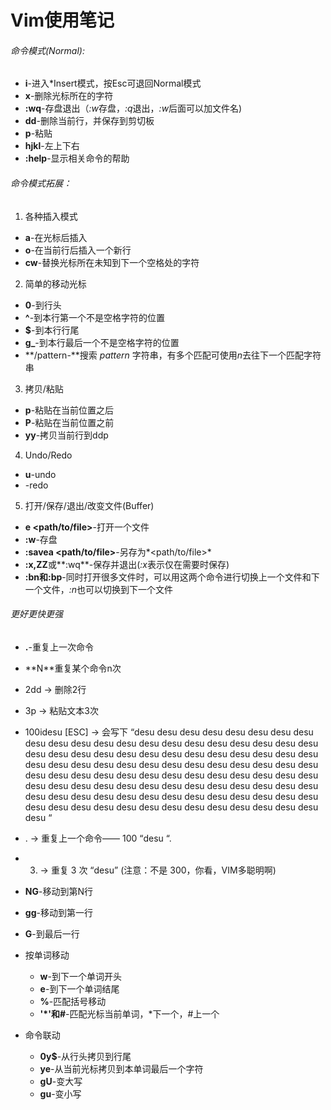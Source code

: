 # Vim使用笔记

###### 命令模式(Normal):

- **i**-进入*Insert模式，按Esc可退回Normal模式
- **x**-删除光标所在的字符
- **:wq**-存盘退出（*:w*存盘，*:q*退出，*:w*后面可以加文件名)
- **dd**-删除当前行，并保存到剪切板
- **p**-粘贴
- **hjkl**-左上下右
- **:help<command>**-显示相关命令的帮助

###### 命令模式拓展：

1. 各种插入模式
- **a**-在光标后插入
- **o**-在当前行后插入一个新行
- **cw**-替换光标所在未知到下一个空格处的字符

2. 简单的移动光标

- **0**-到行头
- **^**-到本行第一个不是空格字符的位置
- **$**-到本行行尾
- **g_**-到本行最后一个不是空格字符的位置
- **/pattern-**搜索 *pattern* 字符串，有多个匹配可使用*n*去往下一个匹配字符串

3. 拷贝/粘贴

- **p**-粘贴在当前位置之后
- **P**-粘贴在当前位置之前
- **yy**-拷贝当前行到ddp

4. Undo/Redo

- **u**-undo
- **<C-r>**-redo

5. 打开/保存/退出/改变文件(Buffer)

- **e <path/to/file>**-打开一个文件
- **:w**-存盘
- **:savea <path/to/file>**-另存为*<path/to/file>*
- **:x,ZZ**或**:wq**-保存并退出(*:x*表示仅在需要时保存)
- **:bn和:bp**-同时打开很多文件时，可以用这两个命令进行切换上一个文件和下一个文件，*:n*也可以切换到下一个文件

###### 更好更快更强

- **.**-重复上一次命令
- **N<command>**重复某个命令n次
- 2dd → 删除2行
- 3p → 粘贴文本3次
- 100idesu [ESC] → 会写下 “desu desu desu desu desu desu desu desu desu desu desu desu desu desu desu desu desu desu desu desu desu desu desu desu desu desu desu desu desu desu desu desu desu desu desu desu desu desu desu desu desu desu desu desu desu desu desu desu desu desu desu desu desu desu desu desu desu desu desu desu desu desu desu desu desu desu desu desu desu desu desu desu desu desu desu desu desu desu desu desu desu desu desu desu desu desu desu desu desu desu desu desu desu desu desu desu desu desu desu desu “
- . → 重复上一个命令—— 100 “desu “.
- 3. → 重复 3 次 “desu” (注意：不是 300，你看，VIM多聪明啊) 

- **NG**-移动到第N行
- **gg**-移动到第一行
- **G**-到最后一行
- 按单词移动

    - **w**-到下一个单词开头
    - **e**-到下一个单词结尾
    - **%**-匹配括号移动
    - **'*'和#**-匹配光标当前单词，*下一个，#上一个

- 命令联动

    - **0y$**-从行头拷贝到行尾
    - **ye**-从当前光标拷贝到本单词最后一个字符
    - **gU**-变大写
    - **gu**-变小写
